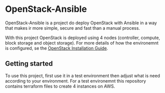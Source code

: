 # OpenStack-Ansible

OpenStack-Ansible is a project do deploy OpenStack with Ansible in a way that makes ir more simple, secure and fast than a manual process.

With this project OpenStack is deployed using 4 nodes (controller, compute, block storage and object storage). For more details of how the environemnt is configured, se the [OpenStack Installation Guide](https://docs.openstack.org/install-guide/).

Getting started
------------
To use this project, first use it in a test environment then adjust what is need according to your environment. For a test environemnt this repository contains terraform files to create 4 instances on AWS.
